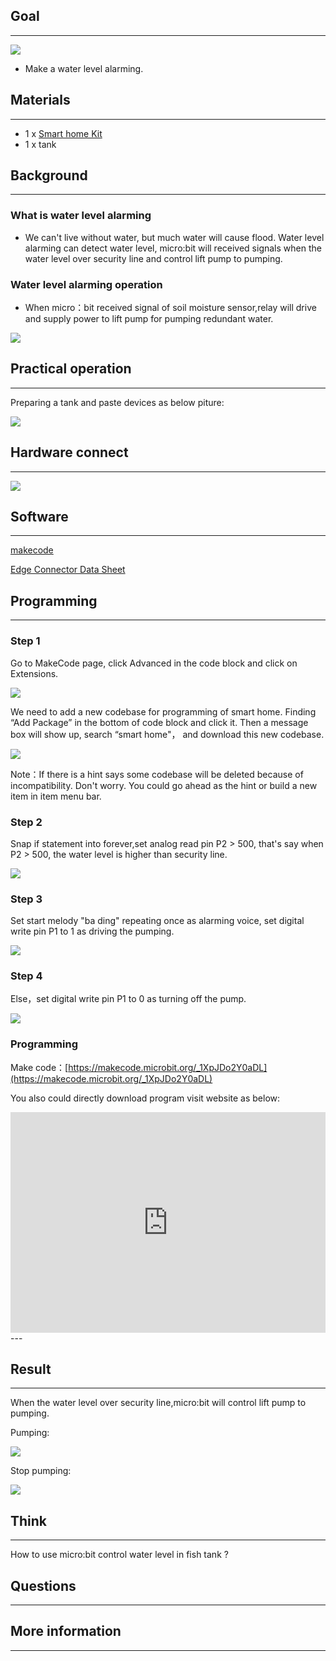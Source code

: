 
## Goal
---
![](https://i.imgur.com/ll8HfKH.jpg)

- Make a water level alarming.

## Materials
---

- 1 x [Smart home Kit](https://www.elecfreaks.com/estore)
- 1 x tank

## Background
---
### What is water level alarming 
- We can't live without water, but much water will cause flood. Water level alarming can detect water level, micro:bit will received signals when the water level over security line and control lift pump to pumping.

### Water level alarming operation
- When micro：bit received signal of soil moisture sensor,relay will drive and supply power to lift pump for pumping redundant water.

![](https://i.imgur.com/OsjzuWx.png)

## Practical operation
---
Preparing a tank and paste devices as below piture:

![](https://i.imgur.com/86tb1yO.jpg)

## Hardware connect
---

![](https://i.imgur.com/LRBAV68.png)





## Software
---
[makecode](https://makecode.microbit.org/#)

[Edge Connector Data Sheet](https://www.elecfreaks.com/learn-cn/Edge_Connector_Data_Sheet/)



## Programming
---
### Step 1
Go to MakeCode page, click Advanced in the code block and click on Extensions.

![](https://i.imgur.com/2qCyzQ7.png)

We need to add a new codebase for programming of smart home. Finding “Add Package” in the bottom of code block and click it. Then a message box will show up, search “smart home"， and download this new codebase.

![](https://i.imgur.com/QR2s7LD.png)

Note：If there is a hint says some codebase will be deleted because of incompatibility. Don't worry. You could go ahead as the hint or build a new item in item menu bar.

### Step 2

Snap if statement into forever,set analog read pin P2 > 500, that's say when P2 > 500, the water level is higher than security line.

![](https://i.imgur.com/xa3pCF4.png)

### Step 3

Set start melody "ba ding" repeating once as alarming voice, set digital write pin P1 to 1 as driving the pumping.

![](https://i.imgur.com/zhdgMcI.png)

### Step 4
Else，set digital write pin P1 to 0 as turning off the pump.

![](https://i.imgur.com/lfQVbVh.png)

### Programming

Make code：[https://makecode.microbit.org/_1XpJDo2Y0aDL](https://makecode.microbit.org/_1XpJDo2Y0aDL)

You also could directly download program visit website as below:

<div style="position:relative;height:0;padding-bottom:70%;overflow:hidden;"><iframe style="position:absolute;top:0;left:0;width:100%;height:100%;" src="https://makecode.microbit.org/#pub:_1XpJDo2Y0aDL" frameborder="0" sandbox="allow-popups allow-forms allow-scripts allow-same-origin"></iframe></div>  
---

## Result
---
When the water level over security line,micro:bit will control lift pump to pumping.

Pumping:

![](https://i.imgur.com/991WoLx.jpg)

Stop pumping:

![](https://i.imgur.com/hPf3xtQ.jpg)

## Think
---
How to use micro:bit control water level in fish tank ?

## Questions
---


## More information  
---

